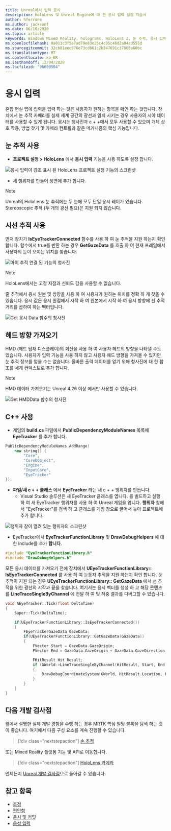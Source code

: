 ```yaml
---
title: Unreal에서 입력 응시
description: HoloLens 및 Unreal Engine에 대 한 응시 입력 설정 자습서
author: hferrone
ms.author: jacksonf
ms.date: 06/10/2020
ms.topic: article
keywords: Windows Mixed Reality, holograms, HoloLens 2, 눈 추적, 응시 입력, 헤드 탑재 된 디스플레이, Unreal engine, 혼합 현실 헤드셋, windows Mixed Reality 헤드셋, 가상 현실 헤드셋
ms.openlocfilehash: 0a011c3f5a7ad79e83e25c4c95c46d2a04ad555d
ms.sourcegitcommit: 32cb81eee976e73cd661c2b347691c37865a60bc
ms.translationtype: MT
ms.contentlocale: ko-KR
ms.lasthandoff: 12/04/2020
ms.locfileid: "96609504"
---
```

# <a name="gaze-input"></a>응시 입력

혼합 현실 앱에 입력을 입력 하는 것은 사용자가 원하는 항목을 확인 하는 것입니다. 장치에서 눈 추적 카메라를 실제 세계 공간의 광선과 일치 시키는 경우 사용자의 시야 데이터를 사용할 수 있게 됩니다. 응시는 청사진과 c + +에서 모두 사용할 수 있으며 개체 상호 작용, 방법 찾기 및 카메라 컨트롤과 같은 메커니즘의 핵심 기능입니다.

## <a name="enabling-eye-tracking"></a>눈 추적 사용

- **프로젝트 설정 > HoloLens** 에서 **응시 입력** 기능을 사용 하도록 설정 합니다.

![응시 입력이 강조 표시 된 HoloLens 프로젝트 설정 기능의 스크린샷](images/unreal-gaze-img-01.png)

- 새 행위자를 만들어 장면에 추가 합니다.

> [!NOTE]
> Unreal의 HoloLens 눈 추적에는 두 눈에 모두 단일 응시 레이가 있습니다. Stereoscopic 추적 (두 개의 광선 필요)은 지원 되지 않습니다.

## <a name="using-eye-tracking"></a>시선 추적 사용

먼저 장치가 **IsEyeTrackerConnected** 함수를 사용 하 여 눈 추적을 지원 하는지 확인 합니다.  함수에서 true를 반환 하는 경우 **GetGazeData** 를 호출 하 여 현재 프레임에서 사용자의 눈이 보이는 위치를 찾습니다.

![아이 추적 연결 된 기능의 청사진](images/unreal-gaze-img-02.png)

> [!NOTE]
> HoloLens에서는 고정 지점과 신뢰도 값을 사용할 수 없습니다.

줄 추적에서 응시 원본 및 방향을 사용 하 여 사용자가 원하는 위치를 정확 하 게 찾을 수 있습니다.  응시 값은 응시 원점에서 시작 하 여 원본에서 시작 하 여 응시 방향에 선 추적 거리를 곱하여 하는 벡터입니다.

![Get 응시 Data 함수의 청사진](images/unreal-gaze-img-03.png)

## <a name="getting-head-orientation"></a>헤드 방향 가져오기

HMD (헤드 탑재 디스플레이)의 회전을 사용 하 여 사용자 헤드의 방향을 나타낼 수도 있습니다. 사용자가 입력 기능을 사용 하지 않고 사용자 헤드 방향을 가져올 수 있지만 눈 추적 정보를 얻을 수는 없습니다.  올바른 출력 데이터를 얻기 위해 청사진에 대 한 참조를 세계 컨텍스트로 추가 합니다.

> [!NOTE]
> HMD 데이터 가져오기는 Unreal 4.26 이상 에서만 사용할 수 있습니다.

![Get HMDData 함수의 청사진](images/unreal-gaze-img-04.png)

## <a name="using-c"></a>C++ 사용

- 게임의 **build.cs** 파일에서 **PublicDependencyModuleNames** 목록에 **EyeTracker** 를 추가 합니다.

```cpp
PublicDependencyModuleNames.AddRange(
    new string[] {
        "Core",
        "CoreUObject",
        "Engine",
        "InputCore",
        "EyeTracker"
});
```

- **파일/새 c + + 클래스** 에서 **EyeTracker** 라는 새 c + + 행위자를 만듭니다.
    - Visual Studio 솔루션은 새 EyeTracker 클래스를 엽니다. 를 빌드하고 실행 하 여 새 EyeTracker 행위자를 사용 하 여 Unreal 게임을 엽니다.  **행위자** 창에서 "EyeTracker"를 검색 하 고 클래스를 게임 창으로 끌어서 놓아 프로젝트에 추가 합니다.

![행위자 창이 열려 있는 행위자의 스크린샷](images/unreal-gaze-img-06.png)

- EyeTracker에서 **EyeTrackerFunctionLibrary** 및 **DrawDebugHelpers** 에 대 한 include를 추가 **합니다**.

```cpp
#include "EyeTrackerFunctionLibrary.h"
#include "DrawDebugHelpers.h"
```

모든 응시 데이터를 가져오기 전에 장치에서 **UEyeTrackerFunctionLibrary:: IsEyeTrackerConnected** 를 사용 하 여 눈동자 추적을 지원 하는지 확인 합니다.  눈 추적이 지원 되는 경우 **UEyeTrackerFunctionLibrary:: GetGazeData** 에서 선 추적을 위한 광선의 시작과 끝을 찾습니다. 여기서는 응시 벡터를 생성 하 고 해당 콘텐츠를 **LineTraceSingleByChannel** 에 전달 하 여 빛 적중 결과를 디버그할 수 있습니다.

```cpp
void AEyeTracker::Tick(float DeltaTime)
{
    Super::Tick(DeltaTime);

    if(UEyeTrackerFunctionLibrary::IsEyeTrackerConnected())
    {
        FEyeTrackerGazeData GazeData;
        if(UEyeTrackerFunctionLibrary::GetGazeData(GazeData))
        {
            FVector Start = GazeData.GazeOrigin;
            FVector End = GazeData.GazeOrigin + GazeData.GazeDirection * 100;

            FHitResult Hit Result;
            if (GWorld->LineTraceSingleByChannel(HitResult, Start, End, ECollisionChannel::ECC_Visiblity))
            {
                DrawDebugCoordinateSystem(GWorld, HitResult.Location, FQuat::Identity.Rotator(), 10);
            }
        }
    }
}
```

## <a name="next-development-checkpoint"></a>다음 개발 검사점

앞에서 설명한 실제 개발 경험을 수행 하는 경우 MRTK 핵심 빌딩 블록을 탐색 하는 것이 좋습니다. 여기에서 다음 구성 요소를 계속 진행할 수 있습니다.

> [!div class="nextstepaction"]
> [손 추적](unreal-hand-tracking.md)

또는 Mixed Reality 플랫폼 기능 및 API로 이동합니다.

> [!div class="nextstepaction"]
> [HoloLens 카메라](unreal-hololens-camera.md)

언제든지 [Unreal 개발 검사점](unreal-development-overview.md#2-core-building-blocks)으로 돌아갈 수 있습니다.

## <a name="see-also"></a>참고 항목
* [조정](../../calibration.md)
* [편안함](../../design/comfort.md)
* [응시 및 커밋](../../design/gaze-and-commit.md)
* [음성 입력 ](../../out-of-scope/voice-design.md)
